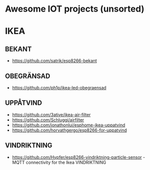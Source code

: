 Awesome IOT projects (unsorted)
====================

# IKEA
## BEKANT
- https://github.com/satrik/esp8266-bekant
## OBEGRÄNSAD
- https://github.com/ph1p/ikea-led-obegraensad
## UPPÅTVIND
- https://github.com/3ative/ikea-air-filter
- https://github.com/Schluggi/airfilter
- https://github.com/jonathonlui/esphome-ikea-uppatvind
- https://github.com/horvathgergo/esp8266-for-uppatvind
## VINDRIKTNING
- https://github.com/Hypfer/esp8266-vindriktning-particle-sensor - MQTT connectivity for the Ikea VINDRIKTNING

